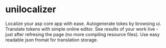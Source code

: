 # unilocalizer
Localize your asp core app with ease. Autogenerate tokes by browsing ui. Translate tokens with simple online editor. See results of your work live - just after refresing the page (no more compiling resource files). Use easy readable json fromat for  translation storage.
